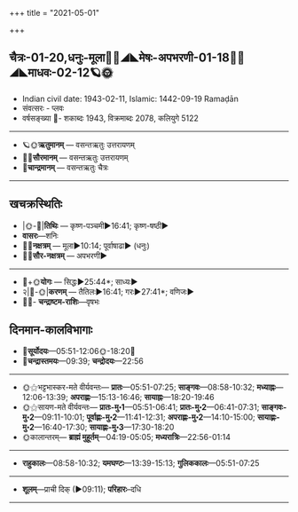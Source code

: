 +++
title = "2021-05-01"

+++
## चैत्रः-01-20,धनुः-मूला🌛🌌◢◣मेषः-अपभरणी-01-18🌌🌞◢◣माधवः-02-12🪐🌞
- Indian civil date: 1943-02-11, Islamic: 1442-09-19 Ramaḍān
- संवत्सरः - प्लवः
- वर्षसङ्ख्या 🌛- शकाब्दः 1943, विक्रमाब्दः 2078, कलियुगे 5122
___________________
- 🪐🌞**ऋतुमानम्** — वसन्तऋतुः उत्तरायणम्
- 🌌🌞**सौरमानम्** — वसन्तऋतुः उत्तरायणम्
- 🌛**चान्द्रमानम्** — वसन्तऋतुः चैत्रः
___________________


## खचक्रस्थितिः
- |🌞-🌛|**तिथिः** — कृष्ण-पञ्चमी►16:41; कृष्ण-षष्ठी►  
- **वासरः**—शनिः  
- 🌌🌛**नक्षत्रम्** — मूला►10:14; पूर्वाषाढा► (धनुः)  
- 🌌🌞**सौर-नक्षत्रम्** — अपभरणी►  
___________________
- 🌛+🌞**योगः** — सिद्धः►25:44*; साध्यः►  
- २|🌛-🌞|**करणम्** — तैतिलः►16:41; गरः►27:41*; वणिजः►  
- 🌌🌛- **चन्द्राष्टम-राशिः**—वृषभः  


## दिनमान-कालविभागाः
- 🌅**सूर्योदयः**—05:51-12:06🌞️-18:20🌇  
- 🌛**चन्द्रास्तमयः**—09:39; **चन्द्रोदयः**—22:56  
___________________
- 🌞⚝भट्टभास्कर-मते वीर्यवन्तः— **प्रातः**—05:51-07:25; **साङ्गवः**—08:58-10:32; **मध्याह्नः**—12:06-13:39; **अपराह्णः**—15:13-16:46; **सायाह्नः**—18:20-19:46  
- 🌞⚝सायण-मते वीर्यवन्तः— **प्रातः-मु॰1**—05:51-06:41; **प्रातः-मु॰2**—06:41-07:31; **साङ्गवः-मु॰2**—09:11-10:01; **पूर्वाह्णः-मु॰2**—11:41-12:31; **अपराह्णः-मु॰2**—14:10-15:00; **सायाह्णः-मु॰2**—16:40-17:30; **सायाह्णः-मु॰3**—17:30-18:20  
- 🌞कालान्तरम्— **ब्राह्मं मुहूर्तम्**—04:19-05:05; **मध्यरात्रिः**—22:56-01:14  
___________________
- **राहुकालः**—08:58-10:32; **यमघण्टः**—13:39-15:13; **गुलिककालः**—05:51-07:25  
___________________
- **शूलम्**—प्राची दिक् (►09:11); **परिहारः**–दधि  
___________________
